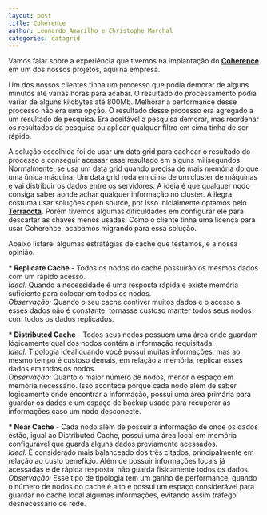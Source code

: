 ```yaml
---
layout: post
title: Coherence
author: Leonardo Amarilho e Christophe Marchal
categories: datagrid
---
```


Vamos falar sobre a experiência que tivemos na implantação do <strong><a  href="http://www.oracle.com/technetwork/middleware/coherence/overview/index.html" target="_blank">Coherence</a></strong> em um dos nossos projetos, aqui na empresa.

Um dos nossos clientes tinha um processo que podia demorar de alguns minutos até varias horas para acabar. O resultado do processamento podia variar de alguns kilobytes até 800Mb. Melhorar a performance desse processo não era uma opção. O resultado desse processo era agregado a um resultado de pesquisa. Era aceitável a pesquisa demorar, mas reordenar os resultados da pesquisa ou aplicar qualquer filtro em cima tinha de ser rápido. 

A solução escolhida foi de usar um data grid para cachear o resultado do processo e conseguir acessar esse resultado em alguns milisegundos. Normalmente, se usa um data grid quando precisa de mais memória do que uma única máquina. Um data grid roda em cima de um cluster de máquinas e vai distribuir os dados entre os servidores. A ideia é que qualquer nodo consiga saber aonde achar qualquer informação no cluster. A ilegra costuma usar soluções open source, por isso inicialmente optamos pelo <strong><a href="http://www.terracotta.org/" target="_blank">Terracota</a></strong>. Porém tivemos algumas dificuldades em configurar ele para descartar as chaves menos usadas. Como o cliente tinha uma licença para usar Coherence, acabamos migrando para essa solução. 

Abaixo listarei algumas estratégias de cache que testamos, e a nossa opinião.

<strong>* Replicate Cache</strong> - Todos os nodos do cache possuirão os mesmos dados com um rápido acesso. 
<br/><em>Ideal:</em> Quando a necessidade é uma resposta rápida e existe memória suficiente para colocar em todos os nodos.
<br/><em>Observação:</em> Quando o seu cache contiver muitos dados e o acesso a esses dados não é constante, tornasse custoso manter todos seus nodos com todos os dados replicados.

<strong>* Distributed Cache</strong> - Todos seus nodos possuem uma área onde guardam lógicamente qual dos nodos contém a informação requisitada.
<br/><em>Ideal:</em> Tipologia ideal quando você possui muitas informações, mas ao mesmo tempo é custoso demais, em relação a memória, replicar esses dados em todos os nodos.
<br/><em>Observação:</em> Quanto o maior número de nodos, menor o espaço em memória necessário. Isso acontece porque cada nodo além de saber logicamente onde encontrar a informação, possui uma área primária para guardar os dados e um espaço de backup usado para recuperar as informações caso um nodo desconecte.

<strong>* Near Cache</strong> - Cada nodo além de possuir a informação de onde os dados estão, igual ao Distributed Cache, possui uma área local em memória configurável que guarda alguns dados previamente acessados.
<br/><em>Ideal:</em> É considerado mais balanceado dos três citados, principalmente em relação ao custo benefício. Além de possuir informações locais já acessadas e de rápida resposta, não guarda fisicamente todos os dados.
<br/><em>Observação:</em> Esse tipo de tipologia tem um ganho de performance, quando o número de nodos do cache é alto e possui um espaço considerável para guardar no cache local algumas informações, evitando assim tráfego desnecessário de rede.